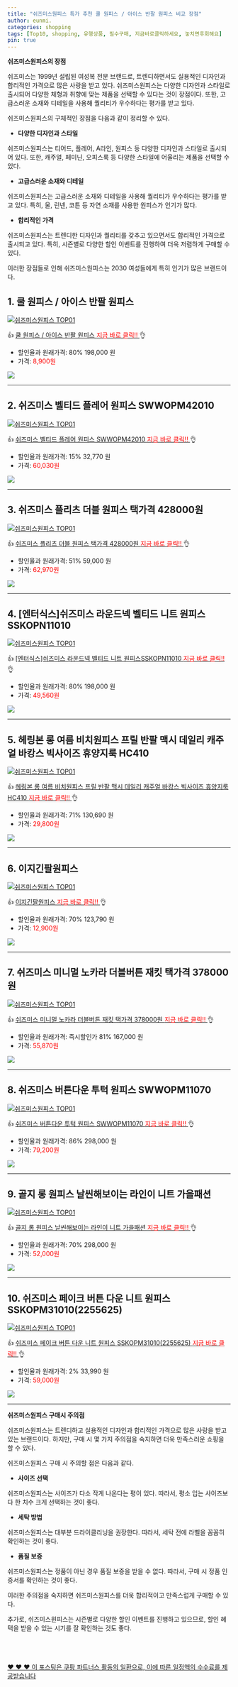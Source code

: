 ```yaml
---
title: "쉬즈미스원피스 특가 추천 쿨 원피스 / 아이스 반팔 원피스 비교 장점"
author: eunmi.
categories: shopping
tags: [Top10, shopping, 유행상품, 필수구매, 지금바로클릭하세요, 놓치면후회해요]
pin: true
---
```

**쉬즈미스원피스의 장점**

쉬즈미스는 1999년 설립된 여성복 전문 브랜드로, 트렌디하면서도 실용적인 디자인과 합리적인 가격으로 많은 사랑을 받고 있다. 쉬즈미스원피스는 다양한 디자인과 스타일로 출시되어 다양한 체형과 취향에 맞는 제품을 선택할 수 있다는 것이 장점이다. 또한, 고급스러운 소재와 디테일을 사용해 퀄리티가 우수하다는 평가를 받고 있다.

쉬즈미스원피스의 구체적인 장점을 다음과 같이 정리할 수 있다.

* **다양한 디자인과 스타일**

쉬즈미스원피스는 티어드, 플레어, A라인, 원피스 등 다양한 디자인과 스타일로 출시되어 있다. 또한, 캐주얼, 페미닌, 오피스룩 등 다양한 스타일에 어울리는 제품을 선택할 수 있다.

* **고급스러운 소재와 디테일**

쉬즈미스원피스는 고급스러운 소재와 디테일을 사용해 퀄리티가 우수하다는 평가를 받고 있다. 특히, 울, 린넨, 코튼 등 자연 소재를 사용한 원피스가 인기가 많다.

* **합리적인 가격**

쉬즈미스원피스는 트렌디한 디자인과 퀄리티를 갖추고 있으면서도 합리적인 가격으로 출시되고 있다. 특히, 시즌별로 다양한 할인 이벤트를 진행하여 더욱 저렴하게 구매할 수 있다.

이러한 장점들로 인해 쉬즈미스원피스는 2030 여성들에게 특히 인기가 많은 브랜드이다.

   

## 1. 쿨 원피스 / 아이스 반팔 원피스

[![쉬즈미스원피스 TOP01](https://thumbnail6.coupangcdn.com/thumbnails/remote/230x230ex/image/vendor_inventory/210a/5df364108a5294b50423ec080c1ccd3cf92de81950dc7a071f3e9c7a7dc5.jpg)](https://link.coupang.com/re/AFFSDP?lptag=AF3617701&subid=GithubCoopas&pageKey=7339699965&traceid=V0-153&itemId=18861893521&vendorItemId=85990878698)


👍 [쿨 원피스 / 아이스 반팔 원피스 <font color=red> 지금 바로 클릭!! </font> ](https://link.coupang.com/re/AFFSDP?lptag=AF3617701&subid=GithubCoopas&pageKey=7339699965&traceid=V0-153&itemId=18861893521&vendorItemId=85990878698) 👌 


- 할인율과 원래가격: 80%  198,000   원
- 가격: <span style='color:red'>8,900원</span>

[![](/discount_price.png)](https://link.coupang.com/re/AFFSDP?lptag=AF3617701&subid=GithubCoopas&pageKey=7339699965&traceid=V0-153&itemId=18861893521&vendorItemId=85990878698)

---


   

## 2. 쉬즈미스 벨티드 플레어 원피스 SWWOPM42010

[![쉬즈미스원피스 TOP01](https://thumbnail8.coupangcdn.com/thumbnails/remote/230x230ex/image/vendor_inventory/308e/edf25e5ebcb97c6354d64fd619cd07f6ddc865e2f6c7c203c59ae58e719d.jpg)](https://link.coupang.com/re/AFFSDP?lptag=AF3617701&subid=GithubCoopas&pageKey=7125030923&traceid=V0-153&itemId=17848568736&vendorItemId=85192242366)


👍 [쉬즈미스 벨티드 플레어 원피스 SWWOPM42010 <font color=red> 지금 바로 클릭!! </font> ](https://link.coupang.com/re/AFFSDP?lptag=AF3617701&subid=GithubCoopas&pageKey=7125030923&traceid=V0-153&itemId=17848568736&vendorItemId=85192242366) 👌 


- 할인율과 원래가격: 15%  32,770   원
- 가격: <span style='color:red'>60,030원</span>

[![](/discount_price.png)](https://link.coupang.com/re/AFFSDP?lptag=AF3617701&subid=GithubCoopas&pageKey=7125030923&traceid=V0-153&itemId=17848568736&vendorItemId=85192242366)

---


   

## 3. 쉬즈미스 플리츠 더블 원피스 택가격 428000원

[![쉬즈미스원피스 TOP01](https://thumbnail9.coupangcdn.com/thumbnails/remote/230x230ex/image/vendor_inventory/59d3/c1075bebf52e61633496b0cecacf24b8bd880fb6a3575d520809f77549ec.jpg)](https://link.coupang.com/re/AFFSDP?lptag=AF3617701&subid=GithubCoopas&pageKey=7562807174&traceid=V0-153&itemId=19928614863&vendorItemId=87028200483)


👍 [쉬즈미스 플리츠 더블 원피스 택가격 428000원 <font color=red> 지금 바로 클릭!! </font> ](https://link.coupang.com/re/AFFSDP?lptag=AF3617701&subid=GithubCoopas&pageKey=7562807174&traceid=V0-153&itemId=19928614863&vendorItemId=87028200483) 👌 


- 할인율과 원래가격: 51%  59,000   원
- 가격: <span style='color:red'>62,970원</span>

[![](/discount_price.png)](https://link.coupang.com/re/AFFSDP?lptag=AF3617701&subid=GithubCoopas&pageKey=7562807174&traceid=V0-153&itemId=19928614863&vendorItemId=87028200483)

---


   

## 4. [엔터식스]쉬즈미스 라운드넥 벨티드 니트 원피스SSKOPN11010

[![쉬즈미스원피스 TOP01](https://thumbnail9.coupangcdn.com/thumbnails/remote/230x230ex/image/vendor_inventory/b90c/84b82aeeaa2db5d7223a3ef38392e6b08ff3c74545b468957c9818956a6a.jpg)](https://link.coupang.com/re/AFFSDP?lptag=AF3617701&subid=GithubCoopas&pageKey=7585123083&traceid=V0-153&itemId=20031183254&vendorItemId=87165117648)


👍 [[엔터식스]쉬즈미스 라운드넥 벨티드 니트 원피스SSKOPN11010 <font color=red> 지금 바로 클릭!! </font> ](https://link.coupang.com/re/AFFSDP?lptag=AF3617701&subid=GithubCoopas&pageKey=7585123083&traceid=V0-153&itemId=20031183254&vendorItemId=87165117648) 👌 


- 할인율과 원래가격: 80%  198,000   원
- 가격: <span style='color:red'>49,560원</span>

[![](/discount_price.png)](https://link.coupang.com/re/AFFSDP?lptag=AF3617701&subid=GithubCoopas&pageKey=7585123083&traceid=V0-153&itemId=20031183254&vendorItemId=87165117648)

---


   

## 5. 헤링본 롱 여름 비치원피스 프릴 반팔 맥시 데일리 캐주얼 바캉스 빅사이즈 휴양지룩 HC410

[![쉬즈미스원피스 TOP01](https://thumbnail8.coupangcdn.com/thumbnails/remote/230x230ex/image/vendor_inventory/a788/3dc65e9ef03386a78523d1daea6772ac946f1a73f0d39e7c53bad529220a.jpg)](https://link.coupang.com/re/AFFSDP?lptag=AF3617701&subid=GithubCoopas&pageKey=1848686350&traceid=V0-153&itemId=3142469110&vendorItemId=71130087221)


👍 [헤링본 롱 여름 비치원피스 프릴 반팔 맥시 데일리 캐주얼 바캉스 빅사이즈 휴양지룩 HC410 <font color=red> 지금 바로 클릭!! </font> ](https://link.coupang.com/re/AFFSDP?lptag=AF3617701&subid=GithubCoopas&pageKey=1848686350&traceid=V0-153&itemId=3142469110&vendorItemId=71130087221) 👌 


- 할인율과 원래가격: 71%  130,690   원
- 가격: <span style='color:red'>29,800원</span>

[![](/discount_price.png)](https://link.coupang.com/re/AFFSDP?lptag=AF3617701&subid=GithubCoopas&pageKey=1848686350&traceid=V0-153&itemId=3142469110&vendorItemId=71130087221)

---


   

## 6. 이지긴팔원피스

[![쉬즈미스원피스 TOP01](https://thumbnail9.coupangcdn.com/thumbnails/remote/230x230ex/image/vendor_inventory/71f0/2e107d4b76339b620481d869710fefe9e8bbc1db96499b1abc84df4a1d26.jpg)](https://link.coupang.com/re/AFFSDP?lptag=AF3617701&subid=GithubCoopas&pageKey=7578207427&traceid=V0-153&itemId=19999613604&vendorItemId=87096793723)


👍 [이지긴팔원피스 <font color=red> 지금 바로 클릭!! </font> ](https://link.coupang.com/re/AFFSDP?lptag=AF3617701&subid=GithubCoopas&pageKey=7578207427&traceid=V0-153&itemId=19999613604&vendorItemId=87096793723) 👌 


- 할인율과 원래가격: 70%  123,790   원
- 가격: <span style='color:red'>12,900원</span>

[![](/discount_price.png)](https://link.coupang.com/re/AFFSDP?lptag=AF3617701&subid=GithubCoopas&pageKey=7578207427&traceid=V0-153&itemId=19999613604&vendorItemId=87096793723)

---


   

## 7. 쉬즈미스 미니멀 노카라 더블버튼 재킷 택가격 378000원

[![쉬즈미스원피스 TOP01](https://thumbnail10.coupangcdn.com/thumbnails/remote/230x230ex/image/vendor_inventory/cae0/9a8c7dd444183ad3e3a112bc686801ef33e6f9a4c77dafabe794c0c0c842.jpg)](https://link.coupang.com/re/AFFSDP?lptag=AF3617701&subid=GithubCoopas&pageKey=7565152259&traceid=V0-153&itemId=19939788557&vendorItemId=87039124458)


👍 [쉬즈미스 미니멀 노카라 더블버튼 재킷 택가격 378000원 <font color=red> 지금 바로 클릭!! </font> ](https://link.coupang.com/re/AFFSDP?lptag=AF3617701&subid=GithubCoopas&pageKey=7565152259&traceid=V0-153&itemId=19939788557&vendorItemId=87039124458) 👌 


- 할인율과 원래가격: 즉시할인가 81%  167,000   원
- 가격: <span style='color:red'>55,870원</span>

[![](/discount_price.png)](https://link.coupang.com/re/AFFSDP?lptag=AF3617701&subid=GithubCoopas&pageKey=7565152259&traceid=V0-153&itemId=19939788557&vendorItemId=87039124458)

---


   

## 8. 쉬즈미스 버튼다운 투턱 원피스 SWWOPM11070

[![쉬즈미스원피스 TOP01](https://thumbnail10.coupangcdn.com/thumbnails/remote/230x230ex/image/vendor_inventory/c9fc/21557f3eb9f132eb0d541ae323654d3ffeae9f598059b1daba03d31b99a3.jpg)](https://link.coupang.com/re/AFFSDP?lptag=AF3617701&subid=GithubCoopas&pageKey=6503912158&traceid=V0-153&itemId=14333248837&vendorItemId=81790047335)


👍 [쉬즈미스 버튼다운 투턱 원피스 SWWOPM11070 <font color=red> 지금 바로 클릭!! </font> ](https://link.coupang.com/re/AFFSDP?lptag=AF3617701&subid=GithubCoopas&pageKey=6503912158&traceid=V0-153&itemId=14333248837&vendorItemId=81790047335) 👌 


- 할인율과 원래가격: 86%  298,000   원
- 가격: <span style='color:red'>79,200원</span>

[![](/discount_price.png)](https://link.coupang.com/re/AFFSDP?lptag=AF3617701&subid=GithubCoopas&pageKey=6503912158&traceid=V0-153&itemId=14333248837&vendorItemId=81790047335)

---


   

## 9. 골지 롱 원피스 날씬해보이는 라인이 니트 가을패션

[![쉬즈미스원피스 TOP01](https://thumbnail7.coupangcdn.com/thumbnails/remote/230x230ex/image/vendor_inventory/2cb5/f66f6604e7b3ad0189c89ee4f047f3d21f220eb018f10fda4a04c6a5fc72.jpg)](https://link.coupang.com/re/AFFSDP?lptag=AF3617701&subid=GithubCoopas&pageKey=6856879722&traceid=V0-153&itemId=16354989896&vendorItemId=85210926473)


👍 [골지 롱 원피스 날씬해보이는 라인이 니트 가을패션 <font color=red> 지금 바로 클릭!! </font> ](https://link.coupang.com/re/AFFSDP?lptag=AF3617701&subid=GithubCoopas&pageKey=6856879722&traceid=V0-153&itemId=16354989896&vendorItemId=85210926473) 👌 


- 할인율과 원래가격: 70%  298,000   원
- 가격: <span style='color:red'>52,000원</span>

[![](/discount_price.png)](https://link.coupang.com/re/AFFSDP?lptag=AF3617701&subid=GithubCoopas&pageKey=6856879722&traceid=V0-153&itemId=16354989896&vendorItemId=85210926473)

---


   

## 10. 쉬즈미스 페이크 버튼 다운 니트 원피스 SSKOPM31010(2255625)

[![쉬즈미스원피스 TOP01](https://thumbnail7.coupangcdn.com/thumbnails/remote/230x230ex/image/vendor_inventory/9488/09ed7207975860f8d1817cb35428997a7b77e4eeeb2c72c081aafcb166f3.jpg)](https://link.coupang.com/re/AFFSDP?lptag=AF3617701&subid=GithubCoopas&pageKey=7615315139&traceid=V0-153&itemId=20177857810&vendorItemId=87437375965)


👍 [쉬즈미스 페이크 버튼 다운 니트 원피스 SSKOPM31010(2255625) <font color=red> 지금 바로 클릭!! </font> ](https://link.coupang.com/re/AFFSDP?lptag=AF3617701&subid=GithubCoopas&pageKey=7615315139&traceid=V0-153&itemId=20177857810&vendorItemId=87437375965) 👌 


- 할인율과 원래가격: 2%  33,990   원
- 가격: <span style='color:red'>59,000원</span>

[![](/discount_price.png)](https://link.coupang.com/re/AFFSDP?lptag=AF3617701&subid=GithubCoopas&pageKey=7615315139&traceid=V0-153&itemId=20177857810&vendorItemId=87437375965)

---
**쉬즈미스원피스 구매시 주의점**

쉬즈미스원피스는 트렌디하고 실용적인 디자인과 합리적인 가격으로 많은 사랑을 받고 있는 브랜드이다. 하지만, 구매 시 몇 가지 주의점을 숙지하면 더욱 만족스러운 쇼핑을 할 수 있다.

쉬즈미스원피스 구매 시 주의할 점은 다음과 같다.

* **사이즈 선택**

쉬즈미스원피스는 사이즈가 다소 작게 나온다는 평이 있다. 따라서, 평소 입는 사이즈보다 한 치수 크게 선택하는 것이 좋다.

* **세탁 방법**

쉬즈미스원피스는 대부분 드라이클리닝을 권장한다. 따라서, 세탁 전에 라벨을 꼼꼼히 확인하는 것이 좋다.

* **품질 보증**

쉬즈미스원피스는 정품이 아닌 경우 품질 보증을 받을 수 없다. 따라서, 구매 시 정품 인증서를 확인하는 것이 좋다.

이러한 주의점을 숙지하면 쉬즈미스원피스를 더욱 합리적이고 만족스럽게 구매할 수 있다.

추가로, 쉬즈미스원피스는 시즌별로 다양한 할인 이벤트를 진행하고 있으므로, 할인 혜택을 받을 수 있는 시기를 잘 확인하는 것도 좋다.<br><br><br><br><br> [ ❤ ❤ ❤ 이 포스팅은 쿠팡 파트너스 활동의 일환으로, 이에 따른 일정액의 수수료를 제공받습니다](https://link.coupang.com/a/bcEFyh)